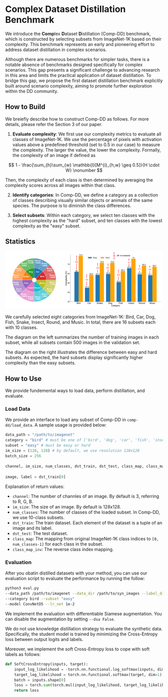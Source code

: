 # Complex Dataset Distillation Benchmark

We introduce the **Comp**lex **D**ataset **D**istillation (Comp-DD) benchmark, which is constructed by selecting subsets from ImageNet-1K based on their complexity. This benchmark represents an early and pioneering effort to address dataset distillation in complex scenarios.

Although there are numerous benchmarks for simpler tasks, there is a notable absence of benchmarks designed specifically for complex scenarios. This gap presents a significant challenge to advancing research in this area and limits the practical application of dataset distillation. To bridge this gap, we propose the first dataset distillation benchmark explicitly built around scenario complexity, aiming to promote further exploration within the DD community.

## How to Build

We breiefly describe how to construct Comp-DD as follows. For more details, please refer the Section 3 of our paper.

1. **Evaluate complexity**: We first use our complexity metrics to evaluate all classes of ImageNet-1K. We use the percentage of pixels with activation values above a predefined threshold (set to 0.5 in our case) to measure the complexity. The larger the value, the lower the complexity. Formally, the complexity of an image if defined as

$$ 1 - \frac{\sum_{h}\sum_{w} \mathbb{I}[M^{i}_{h,w} \geq 0.5]}{H \cdot W} \nonumber $$

Then, the complexity of each class is then determined by averaging the complexity scores across all images within that class.

2. **Identify categories**: In Comp-DD, we define a category as a collection of classes describing visually similar objects or animals of the same species. The purpose is to diminish the class differences.

3. **Select subsets**: Within each category, we select ten classes with the highest complexity as the "hard" subset, and ten classes with the lowest complexity as the "easy" subset.

## Statistics

![stat](README.assets/stat.png)

We carefully selected eight categories from ImageNet-1K: Bird, Car, Dog, Fish, Snake, Insect, Round, and Music. In total, there are 16 subsets each with 10 classes.

The diagram on the left summarizes the number of training images in each subset, while all subsets contain 500 images in the validation set. 

The diagram on the right illustrates the difference between easy and hard subsets. As expected, the hard subsets display significantly higher complexity than the easy subsets.

## How to Use

We provide fundemental ways to load data, perform distillation, and evaluate.

### Load Data

We provide an interface to load any subset of Comp-DD in `comp-dd/load_data`.  A sample usage is provided below:

```python
data_path = "/path/to/imagenet" 
category = "bird" # must be one of ['bird', 'dog', 'car', 'fish', 'insect', 'snake', 'round', 'music']
subset = "easy" # must be easy or hard
im_size = (128, 128) # by default, we use resolution 128x128
batch_size = 256

channel, im_size, num_classes, dst_train, dst_test, class_map, class_map_inv = load_comp_dd(data_path, category, subset, im_size, batch_size)

image, label = dst_train[0]
```

Explanation of return values:

- `channel`: The number of channles of an image. By default is 3, referring to R, G, B.
- `im_size`: The size of an image. By default is 128x128.
- `num_classes`: The number of classes of the loaded subset. In Comp-DD, we use 10-class subsets.
- `dst_train`: The train dataset. Each element of the dataset is a tuple of an image and its label.
- `dst_test`: The test dataset.
- `class_map`: The mapping from original ImageNet-1K class indices to `[0, num_classes-1]` for each class in the subset.
- `class_map_inv`: The reverse class index mapping.

### Evaluation

After you obatin distilled datasets with your method, you can use our evaluation script to evaluate the performance by running the follow:

```bash
python3 eval.py 
--data_path /path/to/imagenet --data_dir /path/to/syn_images --label_dir /path/to/syn_labels --lr_dir /path/to/syn_lr 
--category bird --subset "easy"
--model ConvNetD5 --lr_net 1e-2
```

We implement the evaluation with differentiable Siamese augmentation. You can disable the augmentation by setting `--dsa False`. 

We do not use knowledge distillation strategy to evaluate the synthetic data. Specifically, the student model is trained by minimizing the Cross-Entropy loss between output logits and labels. 

Moreover, we implement the soft Cross-Entropy loss to cope with soft labels as follows:

```python
def SoftCrossEntropy(inputs, target):
    input_log_likelihood = -torch.nn.functional.log_softmax(inputs, dim=1)
    target_log_likelihood = torch.nn.functional.softmax(target, dim=1)
    batch = inputs.shape[0]
    loss = torch.sum(torch.mul(input_log_likelihood, target_log_likelihood)) / batch
    return loss
```

